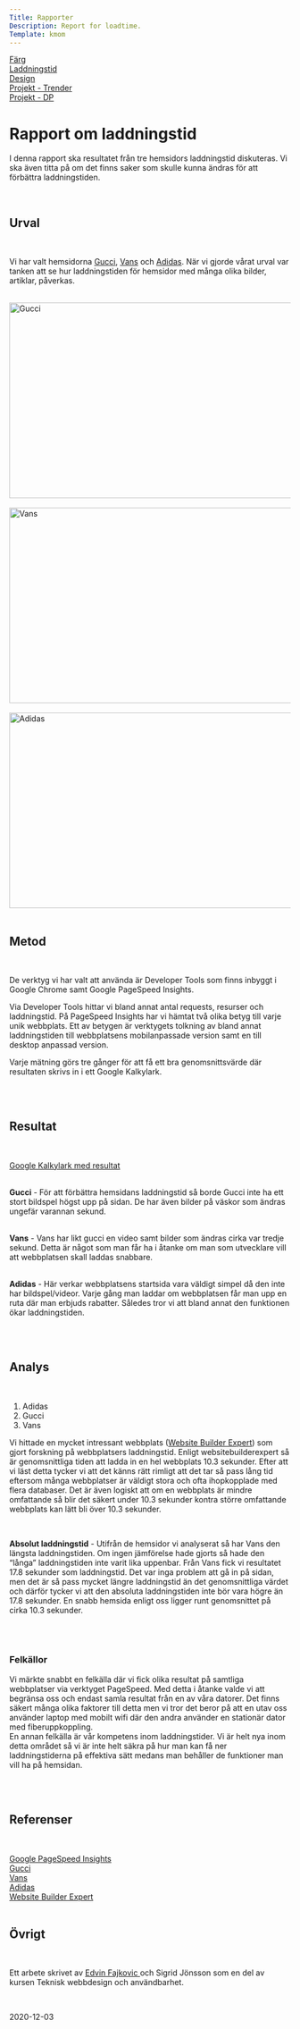 ```yaml
---
Title: Rapporter
Description: Report for loadtime.
Template: kmom
---
```


<div class="menu">
<a href="01_colors">Färg</a><br>
<a href="02_load">Laddningstid</a><br>
<a href="03_design_principles">Design</a><br>
<a href="10_webbplatsdesign">Projekt - Trender</a><br>
<a href="11_design-och-webbplatser">Projekt - DP</a><br>
</div>


<div class="answers">

<h1>Rapport om laddningstid</h1>

<p>I denna rapport ska resultatet från tre hemsidors laddningstid diskuteras. Vi ska
även titta på om det finns saker som skulle kunna ändras för att förbättra laddningstiden.</p>
<br>

<h2>Urval</h2><br>

<p>Vi har valt hemsidorna <a href="https://www.gucci.com/se/en_gb/">Gucci</a>,
<a href="https://www.vans.se">Vans</a> och <a href="https://www.adidas.se">Adidas</a>.
När vi gjorde vårat urval var tanken att se hur laddningstiden för hemsidor med
många olika bilder, artiklar, påverkas.</p>
<br>
<img src="../assets/img/gucci.png" alt="Gucci" width="600" height="350px"><br>
<br>
<img src="../assets/img/vans.png" alt="Vans" width="600" height="350px"><br>
<br>
<img src="../assets/img/adidas.png" alt="Adidas" width="600" height="350px"><br>
<br>

<h2>Metod</h2><br>

<p>De verktyg vi har valt att använda är Developer Tools som finns inbyggt i Google
Chrome samt Google PageSpeed Insights.

Via Developer Tools hittar vi bland annat antal requests, resurser och laddningstid.
På PageSpeed Insights har vi hämtat två olika betyg till varje unik webbplats.
Ett av betygen är verktygets tolkning av bland annat laddningstiden till webbplatsens
mobilanpassade version samt en till desktop anpassad version.

Varje mätning görs tre gånger för att få ett bra genomsnittsvärde där resultaten
skrivs in i ett Google Kalkylark.</p>
<br>
<br>

<h2>Resultat</h2><br>

<p><a href="https://docs.google.com/spreadsheets/d/1if694Pc15u_TuJ-9rSA_e7pEUw-5veBez6yrHGaCqTU/edit#gid=0">
Google Kalkylark med resultat</a><br>
<br>

<strong>Gucci</strong> - För att förbättra hemsidans laddningstid så borde Gucci
inte ha ett stort bildspel högst upp på sidan. De har även bilder på väskor som
ändras ungefär varannan sekund.<br>
<br>

<strong>Vans</strong> - Vans har likt gucci en video samt bilder som ändras cirka
var tredje sekund. Detta är något som man får ha i åtanke om man som utvecklare
vill att webbplatsen skall laddas snabbare.<br>
<br>

<strong>Adidas</strong> - Här verkar webbplatsens startsida vara väldigt simpel
då den inte har bildspel/videor. Varje gång man laddar om webbplatsen får man upp
en ruta där man erbjuds rabatter. Således tror vi att bland annat den funktionen
ökar laddningstiden.</p>
<br>
<br>


<h2>Analys</h2><br>

<ol>
<li>Adidas</li>
<li>Gucci</li>
<li>Vans</li>
</ol>

<p>Vi hittade en mycket intressant webbplats
(<a href="https://www.websitebuilderexpert.com">Website Builder Expert</a>)
som gjort forskning på webbplatsers laddningstid. Enligt websitebuilderexpert så
är genomsnittliga tiden att ladda in en hel webbplats 10.3 sekunder. Efter att vi
läst detta tycker vi att det känns rätt rimligt att det tar så pass lång tid
eftersom många webbplatser är väldigt stora och ofta ihopkopplade med flera databaser.
Det är även logiskt att om en webbplats är mindre omfattande så blir det säkert
under 10.3 sekunder kontra större omfattande webbplats kan lätt bli över 10.3 sekunder.
</p>
<br>

<p><strong>Absolut laddningstid</strong> - Utifrån de hemsidor vi analyserat så har Vans den längsta
laddningstiden. Om ingen jämförelse hade gjorts så hade den “långa”
laddningstiden inte varit lika uppenbar. Från Vans fick vi resultatet 17.8 sekunder
som laddningstid. Det var inga problem att gå in på sidan, men det är så pass mycket
längre laddningstid än det genomsnittliga värdet och därför tycker vi att den absoluta
laddningstiden inte bör vara högre än 17.8 sekunder. En snabb hemsida enligt oss
ligger runt genomsnittet på cirka 10.3 sekunder.</p>
<br>
<br>

<h3>Felkällor</h3>
<p>Vi märkte snabbt en felkälla där vi fick olika resultat på samtliga webbplatser
via verktyget PageSpeed. Med detta i åtanke valde vi att begränsa oss och endast
samla resultat från en av våra datorer. Det finns säkert många olika faktorer
till detta men vi tror det beror på att en utav oss använder laptop med mobilt
wifi där den andra använder en stationär dator med fiberuppkoppling.
<br>
En annan felkälla är vår kompetens inom laddningstider. Vi är helt nya inom detta
området så vi är inte helt säkra på hur man kan få ner laddningstiderna på effektiva
sätt medans man behåller de funktioner man vill ha på hemsidan.</p>
<br>
<br>

<h2>Referenser</h2><br>

<a href="https://developers.google.com/speed/pagespeed/insights/">Google PageSpeed Insights</a><br>
<a href="https://www.gucci.com/se/en_gb/">Gucci</a><br>
<a href="https://www.vans.se">Vans</a><br>
<a href="https://www.adidas.se">Adidas</a><br>
<a href="https://www.websitebuilderexpert.com/building-websites/website-load-time-statistics/">
Website Builder Expert</a><br>
<br>


<h2>Övrigt</h2><br>

<p>Ett arbete skrivet av <a href="http://www.student.bth.se/~edfa18/dbwebb-kurser/design/me/portfolio/design/">
Edvin Fajkovic </a> och Sigrid Jönsson som en del av kursen
Teknisk webbdesign och användbarhet.</p>
<br>
<p>2020-12-03</p>
</div>
